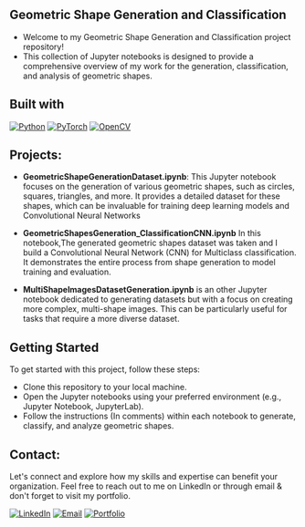 ## Geometric Shape Generation and Classification


* Welcome to my Geometric Shape Generation and Classification project repository! 
* This collection of Jupyter notebooks is designed to provide a comprehensive overview of my work for the generation, classification, and analysis of geometric shapes. 

## Built with

[![Python](https://img.shields.io/badge/Python-3.8%2B-blue?style=flat&logo=python)](https://www.python.org/)
[![PyTorch](https://img.shields.io/badge/PyTorch-1.7%2B-orange?style=flat&logo=pytorch)](https://pytorch.org/)
[![OpenCV](https://img.shields.io/badge/OpenCV-4.5%2B-blue?style=flat&logo=opencv)](https://opencv.org/)



## Projects:
* **GeometricShapeGenerationDataset.ipynb**:
This Jupyter notebook focuses on the generation of various geometric shapes, such as circles, squares, triangles, and more. It provides a detailed dataset for these shapes, which can be invaluable for training deep learning models and Convolutional Neural Networks
* **GeometricShapesGeneration_ClassificationCNN.ipynb** In this notebook,The generated geometric shapes dataset was taken and I build a Convolutional Neural Network (CNN) for Multiclass classification. It demonstrates the entire process from shape generation to model training and evaluation.

* **MultiShapeImagesDatasetGeneration.ipynb** is an other Jupyter notebook dedicated to generating datasets but with a focus on creating more complex, multi-shape images. This can be particularly useful for tasks that require a more diverse dataset.

## Getting Started
To get started with this project, follow these steps:

* Clone this repository to your local machine.
* Open the Jupyter notebooks using your preferred environment (e.g., Jupyter Notebook, JupyterLab).
* Follow the instructions  (In comments) within each notebook to generate, classify, and analyze geometric shapes.


## Contact:
Let's connect and explore how my skills and expertise can benefit your organization.
 Feel free to reach out to me on LinkedIn or through email & don't forget to visit my portfolio.
 
  [![LinkedIn](https://img.shields.io/badge/LinkedIn-Connect%20with%20Me-blue?style=flat&logo=linkedin)](https://www.linkedin.com/in/samiabelhaddad/)
  [![Email](https://img.shields.io/badge/Email-Contact%20Me-brightgreen?style=flgat&logo=gmail)](mailto:samiamagbelhaddad@gmail.com)
  [![Portfolio](https://img.shields.io/badge/Portfolio-Visit%20My%20Portfolio-white?style=flat&logo=website)](https://your-portfolio-url-here.com/)
